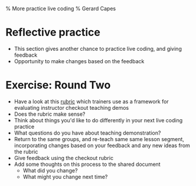 % More practice live coding
% Gerard Capes

# Reflective practice
- This section gives another chance to practice live coding,
  and giving feedback
- Opportunity to make changes based on the feedback

# Exercise: Round Two
- Have a look at this [rubric] which trainers use as a framework for evaluating
  instructor checkout teaching demos
- Does the rubric make sense?
- Think about things you'd like to do differently in your next live coding practice
- What questions do you have about teaching demonstration?
- Return to the same groups, and re-teach same same lesson segment,
  incorporating changes based on your feedback and any new ideas from the rubric
- Give feedback using the checkout rubric
- Add some thoughts on this process to the shared document
  - What did you change?
  - What might you change next time?

[rubric]: https://carpentries.github.io/instructor-training/demos_rubric/
